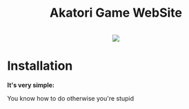 <h1 align="center">
    <br>
  Akatori Game WebSite
  <br>
  <br>
  <img src="https://cdn.discordapp.com/attachments/936742811116667000/942813196526432276/unknown.png">
</h1>

# Installation

**It's very simple:** 

You know how to do otherwise you're stupid
